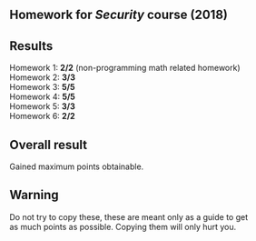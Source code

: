 ## Homework for _Security_ course (2018)

## Results
Homework 1: __2/2__ (non-programming math related homework)<br/>
Homework 2: __3/3__<br/>
Homework 3: __5/5__<br/>
Homework 4: __5/5__<br/>
Homework 5: __3/3__<br/>
Homework 6: __2/2__

## Overall result
Gained maximum points obtainable.

## Warning
Do not try to copy these, these are meant only as a guide to get<br/> as much points as possible. Copying them will only hurt you.
